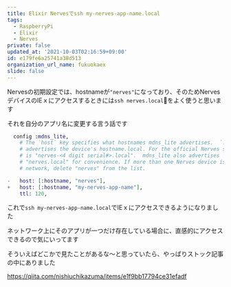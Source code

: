 ```yaml
---
title: Elixir Nervesでssh my-nerves-app-name.local
tags:
  - RaspberryPi
  - Elixir
  - Nerves
private: false
updated_at: '2021-10-03T02:16:59+09:00'
id: e179fe6a25741a38d513
organization_url_name: fukuokaex
slide: false
---
```

Nervesの初期設定では、hostnameが`"nerves"`になっており、そのためNervesデバイスのIEｘにアクセスするときには`ssh nerves.local`をよく使うと思います

それを自分のアプリ名に変更する言う話です

```diff_elixir:config/target.exs
  config :mdns_lite,
    # The `host` key specifies what hostnames mdns_lite advertises.  `:hostname`
    # advertises the device's hostname.local. For the official Nerves systems, this
    # is "nerves-<4 digit serial#>.local".  mdns_lite also advertises
    # "nerves.local" for convenience. If more than one Nerves device is on the
    # network, delete "nerves" from the list.

-   host: [:hostname, "nerves"],
+   host: [:hostname, "my-nerves-app-name"],
    ttl: 120,
```

これで`ssh my-nerves-app-name.local`でIEｘにアクセスできるようになりました

ネットワーク上にそのアプリが一つだけ存在している場合に、直感的にアクセスできるので気にいってます

そういえばどこかで見たことがあるな〜と思っていたら、やっぱりストック記事の中にありました

https://qiita.com/nishiuchikazuma/items/e1f9bb17794ce31efadf
